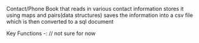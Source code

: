 Contact/Phone Book that reads in various contact information stores it using maps and pairs(data structures)
saves the information into a csv file which is then converted to a sql document

Key Functions -:
// not sure for now

